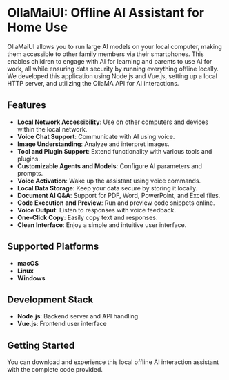 # OllaMaiUI: Offline AI Assistant for Home Use

OllaMaiUI allows you to run large AI models on your local computer, making them accessible to other family members via their smartphones. This enables children to engage with AI for learning and parents to use AI for work, all while ensuring data security by running everything offline locally. We developed this application using Node.js and Vue.js, setting up a local HTTP server, and utilizing the OllaMA API for AI interactions.

## Features

- **Local Network Accessibility**: Use on other computers and devices within the local network.
- **Voice Chat Support**: Communicate with AI using voice.
- **Image Understanding**: Analyze and interpret images.
- **Tool and Plugin Support**: Extend functionality with various tools and plugins.
- **Customizable Agents and Models**: Configure AI parameters and prompts.
- **Voice Activation**: Wake up the assistant using voice commands.
- **Local Data Storage**: Keep your data secure by storing it locally.
- **Document AI Q&A**: Support for PDF, Word, PowerPoint, and Excel files.
- **Code Execution and Preview**: Run and preview code snippets online.
- **Voice Output**: Listen to responses with voice feedback.
- **One-Click Copy**: Easily copy text and responses.
- **Clean Interface**: Enjoy a simple and intuitive user interface.

## Supported Platforms

- **macOS**
- **Linux**
- **Windows**

## Development Stack

- **Node.js**: Backend server and API handling
- **Vue.js**: Frontend user interface

## Getting Started

You can download and experience this local offline AI interaction assistant with the complete code provided.
